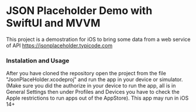 # JSON Placeholder Demo with SwiftUI and MVVM
This project is a demostration for iOS to bring some data from a web service of API https://jsonplaceholder.typicode.com

### Instalation and Usage
After you have cloned the repository open the project from the file "JsonPlaceHolder.xcodeproj" and run the app in your device or simulator. (Make sure you did the authorize in your device to run the app, all is in General Settings then under Profiles and Devices you have to check the Apple restrictions to run apps out of the AppStore). This app may run in iOS 14+


